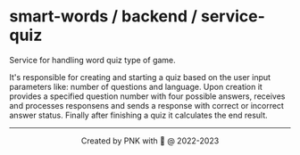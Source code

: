 # smart-words / backend / service-quiz

Service for handling word quiz type of game.

It's responsible for creating and starting a quiz based on the user input parameters like: number of questions and language. 
Upon creation it provides a specified question number with four possible answers, receives and processes responsens and sends a response with correct or incorrect answer status. 
Finally after finishing a quiz it calculates the end result.

---
<p align="center">Created by PNK with 💚 @ 2022-2023</p>
